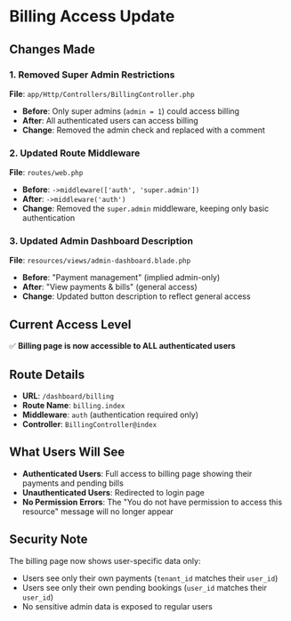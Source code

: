 # Billing Access Update

## Changes Made

### 1. Removed Super Admin Restrictions
**File**: `app/Http/Controllers/BillingController.php`
- **Before**: Only super admins (`admin = 1`) could access billing
- **After**: All authenticated users can access billing
- **Change**: Removed the admin check and replaced with a comment

### 2. Updated Route Middleware
**File**: `routes/web.php`
- **Before**: `->middleware(['auth', 'super.admin'])`
- **After**: `->middleware('auth')`
- **Change**: Removed the `super.admin` middleware, keeping only basic authentication

### 3. Updated Admin Dashboard Description
**File**: `resources/views/admin-dashboard.blade.php`
- **Before**: "Payment management" (implied admin-only)
- **After**: "View payments & bills" (general access)
- **Change**: Updated button description to reflect general access

## Current Access Level
✅ **Billing page is now accessible to ALL authenticated users**

## Route Details
- **URL**: `/dashboard/billing`
- **Route Name**: `billing.index`
- **Middleware**: `auth` (authentication required only)
- **Controller**: `BillingController@index`

## What Users Will See
- **Authenticated Users**: Full access to billing page showing their payments and pending bills
- **Unauthenticated Users**: Redirected to login page
- **No Permission Errors**: The "You do not have permission to access this resource" message will no longer appear

## Security Note
The billing page now shows user-specific data only:
- Users see only their own payments (`tenant_id` matches their `user_id`)
- Users see only their own pending bookings (`user_id` matches their `user_id`)
- No sensitive admin data is exposed to regular users